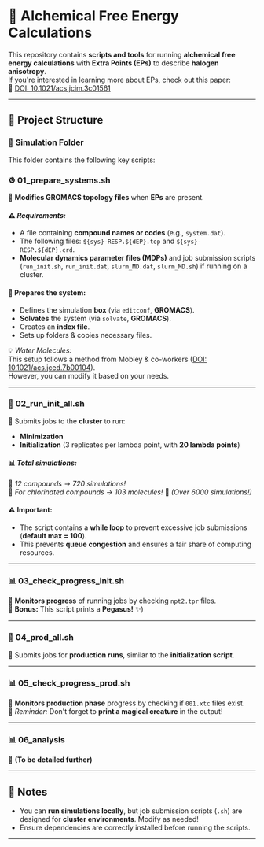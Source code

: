 # 🔬 Alchemical Free Energy Calculations

This repository contains **scripts and tools** for running **alchemical free energy calculations** with **Extra Points (EPs)** to describe **halogen anisotropy**.   
If you're interested in learning more about EPs, check out this paper:  
📄 [DOI: 10.1021/acs.jcim.3c01561](https://doi.org/10.1021/acs.jcim.3c01561)  

---

## 📂 Project Structure

### 📁 **Simulation Folder**
This folder contains the following key scripts:  

### ⚙️ **01_prepare_systems.sh**  
🔹 **Modifies GROMACS topology files** when **EPs** are present.  

#### ⚠️ *Requirements:*  
- A file containing **compound names or codes** (e.g., `system.dat`).  
- The following files: `${sys}-RESP.${dEP}.top` and `${sys}-RESP.${dEP}.crd`.  
- **Molecular dynamics parameter files (MDPs)** and job submission scripts (`run_init.sh`, `run_init.dat`, `slurm_MD.dat`, `slurm_MD.sh`) if running on a cluster.  

#### 🔹 **Prepares the system:**  
- Defines the simulation **box** (via `editconf`, **GROMACS**).  
- **Solvates** the system (via `solvate`, **GROMACS**).  
- Creates an **index file**.  
- Sets up folders & copies necessary files.  

💡 *Water Molecules:*  
This setup follows a method from Mobley & co-workers ([DOI: 10.1021/acs.jced.7b00104](https://doi.org/10.1021/acs.jced.7b00104)).  
However, you can modify it based on your needs.  

---

### 🚀 **02_run_init_all.sh**  
🔹 Submits jobs to the **cluster** to run:  
- **Minimization**   
- **Initialization** (3 replicates per lambda point, with **20 lambda points**)  

#### 📊 *Total simulations:*  
 📌 *12 compounds → 720 simulations!*  
 📌 *For chlorinated compounds → 103 molecules!* 🚀 *(Over 6000 simulations!)*  

#### ⚠️ **Important:**  
- The script contains a **while loop** to prevent excessive job submissions (**default max = 100**).  
- This prevents **queue congestion** and ensures a fair share of computing resources.  

---

### 📊 **03_check_progress_init.sh**  
🔹 **Monitors progress** of running jobs by checking `npt2.tpr` files.  
🦄 **Bonus:** This script prints a **Pegasus!** ✨)  

---

### 🚀 **04_prod_all.sh**  
🔹 Submits jobs for **production runs**, similar to the **initialization script**.  

---

### 📊 **05_check_progress_prod.sh**  
🔹 **Monitors production phase** progress by checking if `001.xtc` files exist.  
🦄 *Reminder:* Don't forget to **print a magical creature** in the output!   

---

### 📊 **06_analysis**  
🔹 **(To be detailed further)**  

---

## 📌 Notes  
- You can **run simulations locally**, but job submission scripts (`.sh`) are designed for **cluster environments**. Modify as needed!  
- Ensure dependencies are correctly installed before running the scripts.  

---


